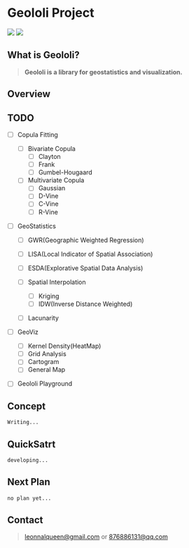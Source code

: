 # Geololi Project

![](https://img.shields.io/badge/license-MIT-brightgreen) ![](https://img.shields.io/badge/status-developing-blue)

## What is Geololi?
> **Geololi is a library for geostatistics and visualization.**

## Overview


## TODO

- [ ] Copula Fitting

  - [ ] Bivariate Copula
    - [ ] Clayton
    - [ ] Frank
    - [ ] Gumbel-Hougaard
  - [ ] Multivariate Copula
    - [ ] Gaussian
    - [ ] D-Vine
    - [ ] C-Vine
    - [ ] R-Vine

- [ ] GeoStatistics

  - [ ] GWR(Geographic Weighted Regression)

  - [ ] LISA(Local Indicator of Spatial Association)
  - [ ] ESDA(Explorative Spatial Data Analysis)
  - [ ] Spatial Interpolation
    - [ ] Kriging
    - [ ] IDW(Inverse Distance Weighted)
  - [ ] Lacunarity

- [ ] GeoViz

  - [ ] Kernel Density(HeatMap)
  - [ ] Grid Analysis
  - [ ] Cartogram
  - [ ] General Map

- [ ] Geololi Playground

## Concept
```python
Writing...
```

## QuickSatrt

```python
developing...
```

## Next Plan
```python
no plan yet...
```

## Contact
> leonnalqueen@gmail.com or 876886131@qq.com